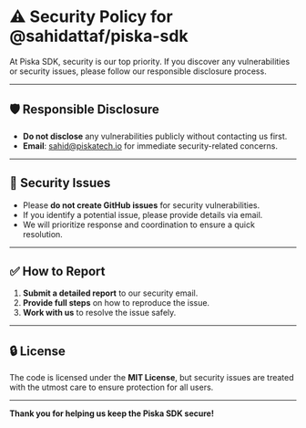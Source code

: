# ⚠️ Security Policy for @sahidattaf/piska-sdk

At Piska SDK, security is our top priority. If you discover any vulnerabilities or security issues, please follow our responsible disclosure process.

---

## 🛡️ Responsible Disclosure

- **Do not disclose** any vulnerabilities publicly without contacting us first.
- **Email**: [sahid@piskatech.io](mailto:sahid@piskatech.io) for immediate security-related concerns.

---

## 🚨 Security Issues

- Please **do not create GitHub issues** for security vulnerabilities.
- If you identify a potential issue, please provide details via email.
- We will prioritize response and coordination to ensure a quick resolution.
  
---

## ✅ How to Report

1. **Submit a detailed report** to our security email.
2. **Provide full steps** on how to reproduce the issue.
3. **Work with us** to resolve the issue safely.

---

## 🔒 License

The code is licensed under the **MIT License**, but security issues are treated with the utmost care to ensure protection for all users.

---

**Thank you for helping us keep the Piska SDK secure!**
